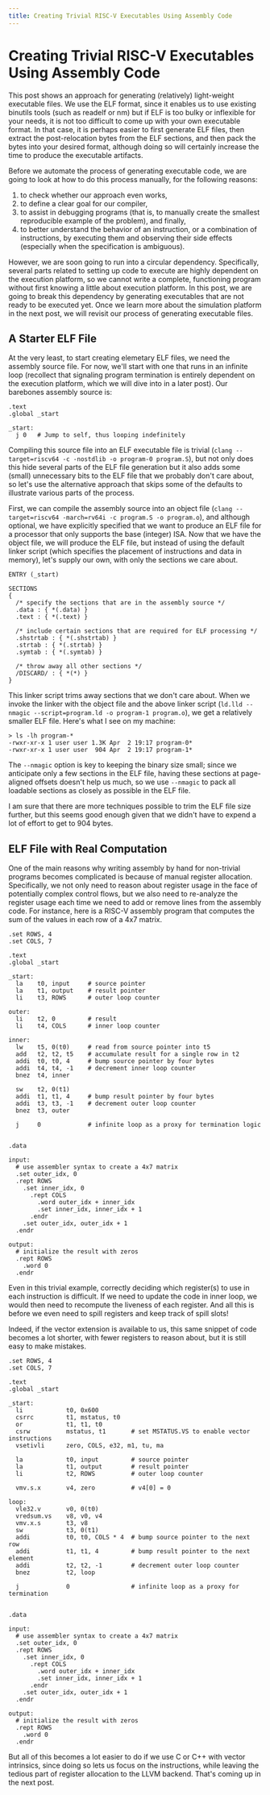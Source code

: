 ```yaml
---
title: Creating Trivial RISC-V Executables Using Assembly Code
---
```


# Creating Trivial RISC-V Executables Using Assembly Code #

This post shows an approach for generating (relatively) light-weight executable
files.  We use the ELF format, since it enables us to use existing binutils
tools (such as readelf or nm) but if ELF is too bulky or inflexible for your
needs, it is not too difficult to come up with your own executable format. In
that case, it is perhaps easier to first generate ELF files, then extract the
post-relocation bytes from the ELF sections, and then pack the bytes into your
desired format, although doing so will certainly increase the time to produce
the executable artifacts.

Before we automate the process of generating executable code, we are going to
look at how to do this process manually, for the following reasons:

1. to check whether our approach even works,
1. to define a clear goal for our compiler,
1. to assist in debugging programs (that is, to manually create the smallest
   reproducible example of the problem), and finally,
1. to better understand the behavior of an instruction, or a combination of
   instructions, by executing them and observing their side effects (especially
   when the specification is ambiguous).

However, we are soon going to run into a circular dependency.  Specifically,
several parts related to setting up code to execute are highly dependent on the
execution platform, so we cannot write a complete, functioning program without
first knowing a little about execution platform.  In this post, we are going to
break this dependency by generating executables that are not ready to be
executed yet.  Once we learn more about the simulation platform in the next
post, we will revisit our process of generating executable files.

## A Starter ELF File ##

At the very least, to start creating elemetary ELF files, we need the assembly
source file.  For now, we'll start with one that runs in an infinite loop
(recollect that signaling program termination is entirely dependent on the
execution platform, which we will dive into in a later post).  Our barebones
assembly source is:

```
.text
.global _start

_start:
  j 0   # Jump to self, thus looping indefinitely
```

Compiling this source file into an ELF executable file is trivial (`clang
--target=riscv64 -c -nostdlib -o program-0 program.S`), but not only does this
hide several parts of the ELF file generation but it also adds some (small)
unnecessary bits to the ELF file that we probably don't care about, so let's use
the alternative approach that skips some of the defaults to illustrate various
parts of the process.

First, we can compile the assembly source into an object file (`clang
--target=riscv64 -march=rv64i -c program.S -o program.o`), and although
optional, we have explicitly specified that we want to produce an ELF file for a
processor that only supports the base (integer) ISA.  Now that we have the
object file, we will produce the ELF file, but instead of using the default
linker script (which specifies the placement of instructions and data in
memory), let's supply our own, with only the sections we care about.

```
ENTRY (_start)

SECTIONS
{
  /* specify the sections that are in the assembly source */
  .data : { *(.data) }
  .text : { *(.text) }

  /* include certain sections that are required for ELF processing */
  .shstrtab : { *(.shstrtab) }
  .strtab : { *(.strtab) }
  .symtab : { *(.symtab) }

  /* throw away all other sections */
  /DISCARD/ : { *(*) }
}
```

This linker script trims away sections that we don't care about.  When we invoke
the linker with the object file and the above linker script (`ld.lld --nmagic
--script=program.ld -o program-1 program.o`), we get a relatively smaller ELF
file.  Here's what I see on my machine:

```
> ls -lh program-*
-rwxr-xr-x 1 user user 1.3K Apr  2 19:17 program-0*
-rwxr-xr-x 1 user user  904 Apr  2 19:17 program-1*
```

The `--nmagic` option is key to keeping the binary size small; since we
anticipate only a few sections in the ELF file, having these sections at
page-aligned offsets doesn't help us much, so we use `--nmagic` to pack all
loadable sections as closely as possible in the ELF file.

I am sure that there are more techniques possible to trim the ELF file size
further, but this seems good enough given that we didn't have to expend a lot of
effort to get to 904 bytes.

## ELF File with Real Computation ##

One of the main reasons why writing assembly by hand for non-trivial programs
becomes complicated is because of manual register allocation.  Specifically, we
not only need to reason about register usage in the face of potentially complex
control flows, but we also need to re-analyze the register usage each time we
need to add or remove lines from the assembly code.  For instance, here is a
RISC-V assembly program that computes the sum of the values in each row of a 4x7
matrix.

```
.set ROWS, 4
.set COLS, 7

.text
.global _start

_start:
  la    t0, input     # source pointer
  la    t1, output    # result pointer
  li    t3, ROWS      # outer loop counter

outer:
  li    t2, 0         # result
  li    t4, COLS      # inner loop counter

inner:
  lw    t5, 0(t0)     # read from source pointer into t5
  add   t2, t2, t5    # accumulate result for a single row in t2
  addi  t0, t0, 4     # bump source pointer by four bytes
  addi  t4, t4, -1    # decrement inner loop counter
  bnez  t4, inner

  sw    t2, 0(t1)
  addi  t1, t1, 4     # bump result pointer by four bytes
  addi  t3, t3, -1    # decrement outer loop counter
  bnez  t3, outer

  j     0             # infinite loop as a proxy for termination logic


.data

input:
  # use assembler syntax to create a 4x7 matrix
  .set outer_idx, 0
  .rept ROWS
    .set inner_idx, 0
      .rept COLS
        .word outer_idx + inner_idx
        .set inner_idx, inner_idx + 1
      .endr
    .set outer_idx, outer_idx + 1
  .endr

output:
  # initialize the result with zeros
  .rept ROWS
    .word 0
  .endr
```

Even in this trivial example, correctly deciding which register(s) to use in
each instruction is difficult.  If we need to update the code in inner loop,
we would then need to recompute the liveness of each register.  And all this is
before we even need to spill registers and keep track of spill slots!

Indeed, if the vector extension is available to us, this same snippet of code
becomes a lot shorter, with fewer registers to reason about, but it is still
easy to make mistakes.

```
.set ROWS, 4
.set COLS, 7

.text
.global _start

_start:
  li            t0, 0x600
  csrrc         t1, mstatus, t0
  or            t1, t1, t0
  csrw          mstatus, t1       # set MSTATUS.VS to enable vector instructions
  vsetivli      zero, COLS, e32, m1, tu, ma

  la            t0, input         # source pointer
  la            t1, output        # result pointer
  li            t2, ROWS          # outer loop counter

  vmv.s.x       v4, zero          # v4[0] = 0

loop:
  vle32.v       v0, 0(t0)
  vredsum.vs    v8, v0, v4
  vmv.x.s       t3, v8
  sw            t3, 0(t1)
  addi          t0, t0, COLS * 4  # bump source pointer to the next row
  addi          t1, t1, 4         # bump result pointer to the next element
  addi          t2, t2, -1        # decrement outer loop counter
  bnez          t2, loop

  j             0                 # infinite loop as a proxy for termination


.data

input:
  # use assembler syntax to create a 4x7 matrix
  .set outer_idx, 0
  .rept ROWS
    .set inner_idx, 0
      .rept COLS
        .word outer_idx + inner_idx
        .set inner_idx, inner_idx + 1
      .endr
    .set outer_idx, outer_idx + 1
  .endr

output:
  # initialize the result with zeros
  .rept ROWS
    .word 0
  .endr
```

But all of this becomes a lot easier to do if we use C or C++ with vector
intrinsics, since doing so lets us focus on the instructions, while leaving the
tedious part of register allocation to the LLVM backend.  That's coming up in
the next post.
